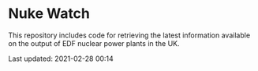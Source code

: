 # Nuke Watch

This repository includes code for retrieving the latest information available on the output of EDF nuclear power plants in the UK.

Last updated: 2021-02-28 00:14